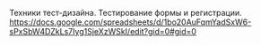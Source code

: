 Техники тест-дизайна.
Тестирование формы и регистрации. https://docs.google.com/spreadsheets/d/1bo20AuFqmYadSxW6-sPxSbW4DZkLs7Iyg1SjeXzWSkI/edit?gid=0#gid=0
